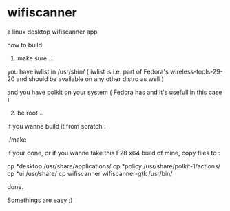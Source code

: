 # wifiscanner
a linux desktop wifiscanner app

how to build:

1) make sure ...

you have iwlist in /usr/sbin/  ( iwlist is i.e. part of Fedora's wireless-tools-29-20 and should be available on any other distro as well )

and you have polkit on your system ( Fedora has and it's usefull in this case )

2) be root .. 

if you wanne build it from scratch :

./make

if your done, or if you wanne take this F28 x64 build of mine, copy files to : 

cp *desktop /usr/share/applications/
cp *policy /usr/share/polkit-1/actions/
cp *ui /usr/share/
cp wifiscanner wifiscanner-gtk /usr/bin/

done. 

Somethings are easy ;)

